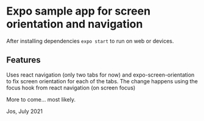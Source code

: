 # Expo sample app for screen orientation and navigation
After installing dependencies `expo start` to run on web or devices.

## Features
Uses react navigation (only two tabs for now) and expo-screen-orientation to fix screen orientation for each of the tabs.
The change happens using the focus hook from react navigation (on screen focus)

More to come... most likely.

Jos, July 2021